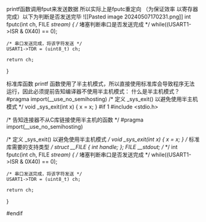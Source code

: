 printf函数调用fput来发送数据 
所以实际上是fputc重定向 
（为保证效率 以寄存器完成）以下为判断是否发送完毕
![[Pasted image 20240507170231.png]]
int fputc(int ch, FILE *stream)
{
    /* 堵塞判断串口是否发送完成 */
    while((USART1->ISR & 0X40) == 0);

    /* 串口发送完成，将该字符发送 */
    USART1->TDR = (uint8_t) ch;

    return ch;
}

标准库函数
printf 函数使用了半主机模式，所以直接使用标准库会导致程序无法运行，因此必须提前告知编译器不使用半主机模式： 什么是半主机模式？
	#pragma import(__use_no_semihosting) /* 定义 _sys_exit() 以避免使用半主机模式 */ void _sys_exit(int x) { x = x; }
#if 1
#include <stdio.h>

/* 告知连接器不从C库链接使用半主机的函数 */
#pragma import(__use_no_semihosting)

/* 定义 _sys_exit() 以避免使用半主机模式 */
void _sys_exit(int x)
{
    x = x;
}
/* 标准库需要的支持类型 */
struct __FILE
{
    int handle;
};
FILE __stdout;
/*  */
int fputc(int ch, FILE *stream)
{
    /* 堵塞判断串口是否发送完成 */
    while((USART1->ISR & 0X40) == 0);

    /* 串口发送完成，将该字符发送 */
    USART1->TDR = (uint8_t) ch;

    return ch;
}

#endif

